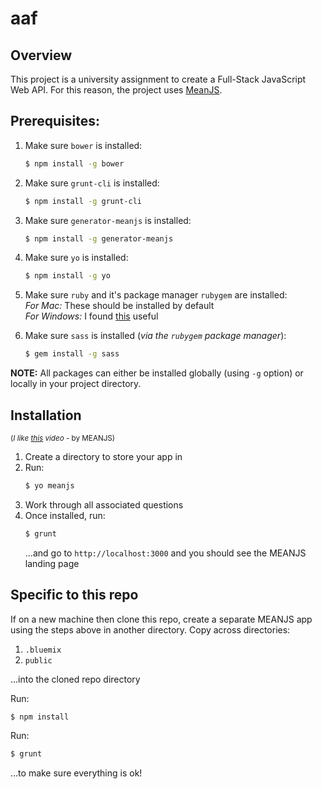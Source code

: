 # aaf


## Overview
This project is a university assignment to create a Full-Stack JavaScript Web API. For this reason, the project
uses [MeanJS](http://meanjs.org/).

## Prerequisites:
1. Make sure `bower` is installed:<br>
   ```bash
   $ npm install -g bower
   ```
   
2. Make sure `grunt-cli` is installed:<br>
   ```bash
   $ npm install -g grunt-cli
   ```
   
3. Make sure `generator-meanjs` is installed:<br>
   ```bash
   $ npm install -g generator-meanjs
   ```
   
4. Make sure `yo` is installed:<br>
   ```bash
   $ npm install -g yo
   ```

3. Make sure `ruby` and it's package manager `rubygem` are installed:<br>
   *For Mac:* These should be installed by default<br>
   *For Windows:* I found [this](https://forwardhq.com/help/installing-ruby-windows) useful
   
4. Make sure `sass` is installed (*via the `rubygem` package manager*):<br>
   ```bash
   $ gem install -g sass
   ```


**NOTE:** All packages can either be installed globally (using `-g` option) or locally in your project directory.

## Installation 
<small>(*I like [this](https://www.youtube.com/watch?v=XHpMH_5n2fQ) video* - by MEANJS)</small>

1. Create a directory to store your app in
2. Run:<br>
   ```bash
   $ yo meanjs
   ```
3. Work through all associated questions
4. Once installed, run:<br>
   ```bash
   $ grunt
   ```
   ...and go to `http://localhost:3000` and you should see the MEANJS landing page

## Specific to this repo

If on a new machine then clone this repo, create a separate MEANJS app using the steps above in another directory. Copy across directories:<br>
1. `.bluemix`<br>
2. `public`

...into the cloned repo directory

Run:<br>
```bash
$ npm install
```
Run:<br>
```bash
$ grunt
```
...to make sure everything is ok!
